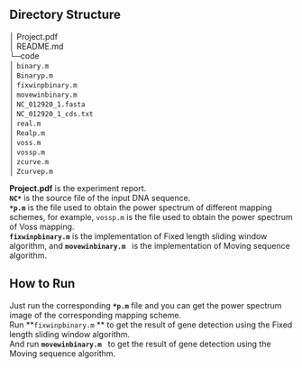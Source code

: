 ## Directory Structure

│  Project.pdf  
│  README.md  
└─code  
	│  `binary.m`  
	│  `Binaryp.m `  
	│  `fixwinpbinary.m`   
    │  `movewinbinary.m  `   
    │  `NC_012920_1.fasta`   
    │  `NC_012920_1_cds.txt`   
    │  `real.m`   
    │  `Realp.m`   
    │  `voss.m`   
    │  `vossp.m`   
    │  `zcurve.m`   
    │  `Zcurvep.m`        

**Project.pdf** is the experiment report.  
**`NC*`** is the source file of the input DNA sequence.  
**`*p.m`** is the file used to obtain the power spectrum of different mapping schemes, for example, `vossp.m` is the file used to obtain the power spectrum of Voss mapping.    
**`fixwinpbinary.m`** is the implementation of Fixed length sliding window algorithm, and **`movewinbinary.m `** is the implementation of Moving sequence algorithm.

## How to Run

Just run the corresponding **`*p.m`** file and you can get the power spectrum image of the corresponding mapping scheme.   
Run **`fixwinpbinary.m` ** to get the result of gene detection using the Fixed length sliding window algorithm.  
And run **`movewinbinary.m `** to get the result of gene detection using the Moving sequence algorithm.
